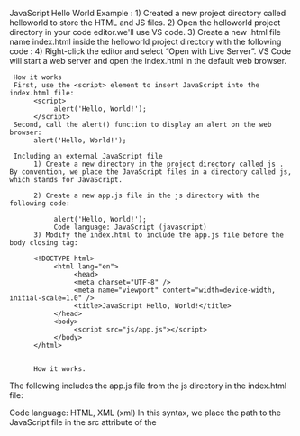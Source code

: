 JavaScript Hello World Example :
     1) Created a new project directory called helloworld to store the HTML and JS files.
     2) Open the helloworld project directory in your code editor.we'll use VS code.
     3) Create a new .html file name index.html inside the helloworld project directory with the following code :
          <!DOCTYPE html>
               <html lang="en">
                    <head>
                         <meta charset="UTF-8" />
                         <meta name="viewport" content="width=device-width, initial-scale=1.0" />
                         <title>JavaScript Hello, World!</title>
                    </head>
                    <body>
                         <script>
                              alert('Hello, World!');
                         </script>
                    </body>
               </html>
     4) Right-click the editor and select “Open with Live Server”. VS Code will start a web server and open the index.html in the default web browser.

     How it works
     First, use the <script> element to insert JavaScript into the index.html file:
          <script>
               alert('Hello, World!');
          </script>
     Second, call the alert() function to display an alert on the web browser:
          alert('Hello, World!');
     
     Including an external JavaScript file
          1) Create a new directory in the project directory called js . By convention, we place the JavaScript files in a directory called js, which stands for JavaScript.

          2) Create a new app.js file in the js directory with the following code:

               alert('Hello, World!');
               Code language: JavaScript (javascript)
          3) Modify the index.html to include the app.js file before the body closing tag:

          <!DOCTYPE html>
               <html lang="en">
                    <head>
                    <meta charset="UTF-8" />
                    <meta name="viewport" content="width=device-width, initial-scale=1.0" />
                    <title>JavaScript Hello, World!</title>
               </head>
               <body>
                    <script src="js/app.js"></script>
               </body>
          </html>


          How it works.

The following includes the app.js file from the js directory in the index.html file:

<script src="js/app.js"></script>
Code language: HTML, XML (xml)
In this syntax, we place the path to the JavaScript file in the src attribute of the <script> tag.

When the web browser encounters the <script> tag, it downloads the app.js file specified in the src attribute and executes the JavaScript file.

Summary
Use <script> element to include a JavaScript file in an HTML page.
Use alert() function to display an alert in the web browser.